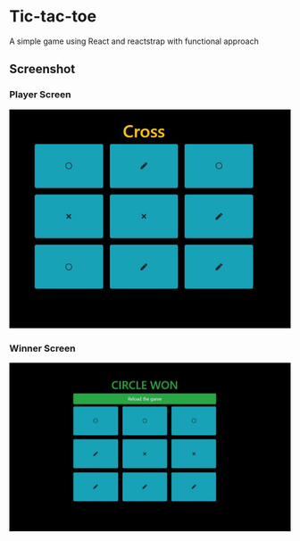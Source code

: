 # Tic-tac-toe
A simple game using React and reactstrap with functional approach

## Screenshot

### Player Screen

![Player Screen](/README/snap2.JPG)
 

### Winner Screen

![Winner Screen](/README/snap1.JPG)
 
